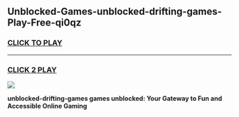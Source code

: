 
## Unblocked-Games-unblocked-drifting-games-Play-Free-qi0qz
<h3>
<a href="https://premium76.site?title=unblocked-drifting-games&ref=19M">CLICK TO PLAY</a></h3>
<hr>

<h3>
<a href="https://premium76.site?title=unblocked-drifting-games&ref=19M">CLICK 2 PLAY</a>
  
</h3>

<a href="https://premium76.site?title=unblocked-drifting-games&ref=19M"><img src="https://clearcache.store/games.png"></a>


**unblocked-drifting-games games unblocked: Your Gateway to Fun and Accessible Online Gaming**
